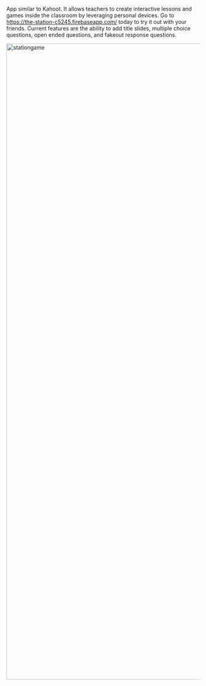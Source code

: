 App similar to Kahoot.  It allows teachers to create interactive lessons and games inside the classroom by leveraging personal devices.  Go to https://the-station-c5245.firebaseapp.com/ today to try it out with your friends.  Current features are the ability to add title slides, multiple choice questions, open ended questions, and fakeout response questions.


<img width="1662" alt="stationgame" src="https://user-images.githubusercontent.com/61853077/151045507-9e0cf4fa-efbb-42cf-abe6-2e105e3ef9ab.png">
